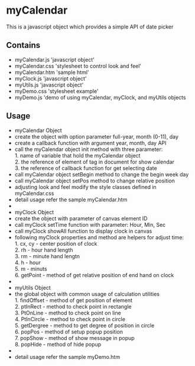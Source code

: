 myCalendar
==========

This is a javascript object which provides a simple API of date picker 

Contains
--------

* myCalendar.js 'javascript object'
* myCalendar.css 'stylesheet to control look and feel'
* myCalendar.htm 'sample html'
* myClock.js     'javascript object'
* myUtils.js     'javascript object'
* myDemo.css     'stylesheet example'
* myDemo.js      'demo of using myCalendar, myClock, and myUtils objects

Usage
-----
* myCalendar Object
* create the object with option parameter full-year, month (0-11), day
* create a callback function with argument year, month, day API
* call the myCalendar object init method with three parameter:
<br/> 1.   name of variable that hold the myCalendar object
<br/> 2.   the reference of element of tag in document for show calendar
<br/> 3.   the reference of callback function for get selecting date
* call myCalendar object setBegin method to change the begin week day
* call myCalendar object setPos method to change relative position
* adjusting look and feel modify the style classes defined in myCalendar.css
* detail usage refer the sample myCalendar.htm
*
* myClock Object
* create the object with parameter of canvas element ID
* call myClock setTime function with parameter: Hour, Min, Sec
* call myClock showAll function to display clock in canvas
* following myClock properties and method are helpers for adjust time:
<br/> 1.   cx, cy - center position of clock
<br/> 2.   rh - hour hand length
<br/> 3.   rm - minute hand lengtn
<br/> 4.   h - hour
<br/> 5.   m - minuts
<br/> 6.   getPoint - method of get relative position of end hand on clock
* 
* myUtils Object
* the global object with common usage of calculation utilities
<br/> 1.   findOffset - method of get position of element
<br/> 2.   ptInRect - method to check point in rectangle
<br/> 3.   PtOnLine - method to check point on line
<br/> 4.   PtInCircle - method to check point in circle
<br/> 5.   getDergree - method to get degree of position in circle
<br/> 6.   popPos - method of setup popup position 
<br/> 7.   popShow - method of show message in popup
<br/> 8.   popHide - method of hide popup
*
* detail usage refer the sample myDemo.htm 
